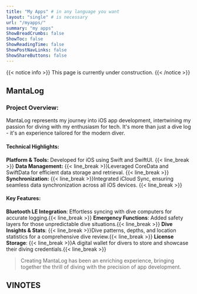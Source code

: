 ```yaml
---
title: "My Apps" # in any language you want
layout: "single" # is necessary
url: "/myapps/"
summary: "my apps"
ShowBreadCrumbs: false
ShowToc: false
ShowReadingTime: false
ShowPostNavLinks: false
ShowShareButtons: false
---
```


{{< notice info >}}
This page is currently under construction.
{{< /notice >}}

## MantaLog

### Project Overview:
MantaLog represents my journey into iOS app development, intertwining my passion for diving with my enthusiasm for tech. It's more than just a dive log - it's an experience tailored for the modern diver.

#### Technical Highlights:
**Platform & Tools:** Developed for iOS using Swift and SwiftUI. {{< line_break >}}
**Data Management:** {{< line_break >}}Leveraged CoreData and SwiftData for efficient data storage and retrieval. {{< line_break >}}
**Synchronization:** {{< line_break >}}Integrated iCloud Sync, ensuring seamless data synchronization across all iOS devices. {{< line_break >}}

#### Key Features:
**Bluetooth LE Integration**: Effortless syncing with dive computers for accurate logging.{{< line_break >}}
**Emergency Functions**: Added safety layers for those unpredictable dive situations.{{< line_break >}}
**Dive Insights & Stats**: {{< line_break >}}Dive patterns, depths, and location statistics for a comprehensive dive review.{{< line_break >}}
**License Storage**: {{< line_break >}}A digital wallet for divers to store and showcase their diving credentials.{{< line_break >}}

> Creating MantaLog has been an enriching experience, bringing together the thrill of diving with the precision of app development.

## VINOTES